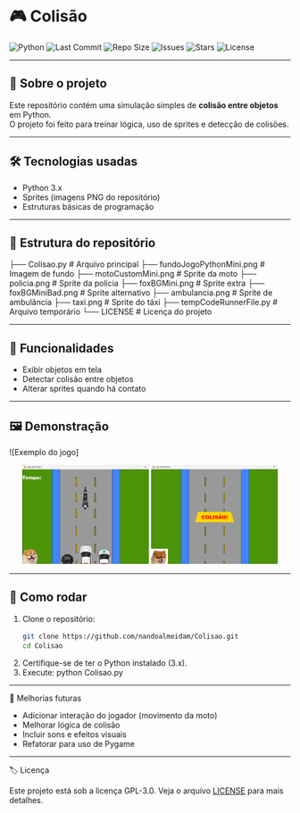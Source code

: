 # 🎮 Colisão

![Python](https://img.shields.io/badge/python-3.12-blue?logo=python&logoColor=white)
![Last Commit](https://img.shields.io/github/last-commit/nandoalmeidam/Colisao)
![Repo Size](https://img.shields.io/github/repo-size/nandoalmeidam/Colisao)
![Issues](https://img.shields.io/github/issues/nandoalmeidam/Colisao)
![Stars](https://img.shields.io/github/stars/nandoalmeidam/Colisao?style=social)
![License](https://img.shields.io/github/license/nandoalmeidam/Colisao)

---

## 🧩 Sobre o projeto

Este repositório contém uma simulação simples de **colisão entre objetos** em Python.  
O projeto foi feito para treinar lógica, uso de sprites e detecção de colisões.

---

## 🛠 Tecnologias usadas

- Python 3.x  
- Sprites (imagens PNG do repositório)  
- Estruturas básicas de programação  

---

## 📁 Estrutura do repositório

├── Colisao.py # Arquivo principal
├── fundoJogoPythonMini.png # Imagem de fundo
├── motoCustomMini.png # Sprite da moto
├── policia.png # Sprite da polícia
├── foxBGMini.png # Sprite extra
├── foxBGMiniBad.png # Sprite alternativo
├── ambulancia.png # Sprite de ambulância
├── taxi.png # Sprite do táxi
├── tempCodeRunnerFile.py # Arquivo temporário
└── LICENSE # Licença do projeto


---

## 🎯 Funcionalidades

- Exibir objetos em tela  
- Detectar colisão entre objetos  
- Alterar sprites quando há contato  

---

## 🖼 Demonstração

![Exemplo do jogo]
<p align="center">
  <img src="inicio.png" width="45%">
  <img src="colisao.png" width="45%">
</p>

---

## 🚀 Como rodar

1. Clone o repositório:  
   ```bash
   git clone https://github.com/nandoalmeidam/Colisao.git
   cd Colisao
2. Certifique-se de ter o Python instalado (3.x).
3. Execute:
   python Colisao.py


---

📌 Melhorias futuras

* Adicionar interação do jogador (movimento da moto)
* Melhorar lógica de colisão
* Incluir sons e efeitos visuais
* Refatorar para uso de Pygame


---

🏷 Licença

Este projeto está sob a licença GPL-3.0.
Veja o arquivo [LICENSE](LICENSE) para mais detalhes.
